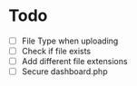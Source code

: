 # Todo

- [ ] File Type when uploading
- [ ] Check if file exists
- [ ] Add different file extensions
- [ ] Secure dashboard.php